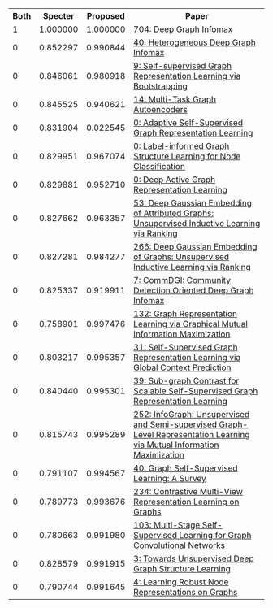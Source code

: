 <html><table><tr>
<th>Both</th>
<th>Specter</th>
<th>Proposed</th>
<th>Paper</th>
</tr>
<tr>
<td>1</td>
<td>1.000000</td>
<td>1.000000</td>
<td><a href="https://www.semanticscholar.org/paper/967a21a111757d6af7f7a25ca7ea2bdf6d505098">704: Deep Graph Infomax</a></td>
</tr>
<tr>
<td>0</td>
<td>0.852297</td>
<td>0.990844</td>
<td><a href="https://www.semanticscholar.org/paper/1bb15e82795dccd5c5cc71abb0fe2d86c4e2fd61">40: Heterogeneous Deep Graph Infomax</a></td>
</tr>
<tr>
<td>0</td>
<td>0.846061</td>
<td>0.980918</td>
<td><a href="https://www.semanticscholar.org/paper/5b02b05bdce1b0814d1c74e827a7e69ca92f52ab">9: Self-supervised Graph Representation Learning via Bootstrapping</a></td>
</tr>
<tr>
<td>0</td>
<td>0.845525</td>
<td>0.940621</td>
<td><a href="https://www.semanticscholar.org/paper/c80803c31004ed869a54e7427398c239abc2d5e0">14: Multi-Task Graph Autoencoders</a></td>
</tr>
<tr>
<td>0</td>
<td>0.831904</td>
<td>0.022545</td>
<td><a href="https://www.semanticscholar.org/paper/b27fca959a466bd918fceda0ee9a1cf105402fed">0: Adaptive Self-Supervised Graph Representation Learning</a></td>
</tr>
<tr>
<td>0</td>
<td>0.829951</td>
<td>0.967074</td>
<td><a href="https://www.semanticscholar.org/paper/c98412679d6f2f5a97d61204dfb67de2573667f2">0: Label-informed Graph Structure Learning for Node Classification</a></td>
</tr>
<tr>
<td>0</td>
<td>0.829881</td>
<td>0.952710</td>
<td><a href="https://www.semanticscholar.org/paper/d84f1edf3f8a6c88e0fe0d6a7f58109ccc226e25">0: Deep Active Graph Representation Learning</a></td>
</tr>
<tr>
<td>0</td>
<td>0.827662</td>
<td>0.963357</td>
<td><a href="https://www.semanticscholar.org/paper/43f4af89f851cb2a177109244b0d448f46c792d6">53: Deep Gaussian Embedding of Attributed Graphs: Unsupervised Inductive Learning via Ranking</a></td>
</tr>
<tr>
<td>0</td>
<td>0.827281</td>
<td>0.984277</td>
<td><a href="https://www.semanticscholar.org/paper/2b76b6e766547b3c6dbc2785a084ec3b72cb760d">266: Deep Gaussian Embedding of Graphs: Unsupervised Inductive Learning via Ranking</a></td>
</tr>
<tr>
<td>0</td>
<td>0.825337</td>
<td>0.919911</td>
<td><a href="https://www.semanticscholar.org/paper/54f1e0ef299b594c9937865b09908630a861179d">7: CommDGI: Community Detection Oriented Deep Graph Infomax</a></td>
</tr>
<tr>
<td>0</td>
<td>0.758901</td>
<td>0.997476</td>
<td><a href="https://www.semanticscholar.org/paper/896f2aac3d9f32cd676442de2f88e8a802d8c349">132: Graph Representation Learning via Graphical Mutual Information Maximization</a></td>
</tr>
<tr>
<td>0</td>
<td>0.803217</td>
<td>0.995357</td>
<td><a href="https://www.semanticscholar.org/paper/b905a4452b9eb53ec5bdec44381dcb1c458e186f">31: Self-Supervised Graph Representation Learning via Global Context Prediction</a></td>
</tr>
<tr>
<td>0</td>
<td>0.840440</td>
<td>0.995301</td>
<td><a href="https://www.semanticscholar.org/paper/7244122d7a8039c7d35f431b581b1894725dc79c">39: Sub-graph Contrast for Scalable Self-Supervised Graph Representation Learning</a></td>
</tr>
<tr>
<td>0</td>
<td>0.815743</td>
<td>0.995289</td>
<td><a href="https://www.semanticscholar.org/paper/2fb59ebe271d6b007bb0429c1701fd1004782d1b">252: InfoGraph: Unsupervised and Semi-supervised Graph-Level Representation Learning via Mutual Information Maximization</a></td>
</tr>
<tr>
<td>0</td>
<td>0.791107</td>
<td>0.994567</td>
<td><a href="https://www.semanticscholar.org/paper/e259ee075998eedc0b0c91c17769bf9dffeba46f">40: Graph Self-Supervised Learning: A Survey</a></td>
</tr>
<tr>
<td>0</td>
<td>0.789773</td>
<td>0.993676</td>
<td><a href="https://www.semanticscholar.org/paper/1f3c381eedfe8914b81e93070bfdb00cf86ac943">234: Contrastive Multi-View Representation Learning on Graphs</a></td>
</tr>
<tr>
<td>0</td>
<td>0.780663</td>
<td>0.991980</td>
<td><a href="https://www.semanticscholar.org/paper/9758070eb2c5ad9f567877cec091ac5b1fe89a0f">103: Multi-Stage Self-Supervised Learning for Graph Convolutional Networks</a></td>
</tr>
<tr>
<td>0</td>
<td>0.828579</td>
<td>0.991915</td>
<td><a href="https://www.semanticscholar.org/paper/a8d0fdfaf2aa42f7a90ba90a865849cfad70778b">3: Towards Unsupervised Deep Graph Structure Learning</a></td>
</tr>
<tr>
<td>0</td>
<td>0.790744</td>
<td>0.991645</td>
<td><a href="https://www.semanticscholar.org/paper/52116e81195c84140c49e6e6d0f50c1408beddc2">4: Learning Robust Node Representations on Graphs</a></td>
</tr>
</table></html>
